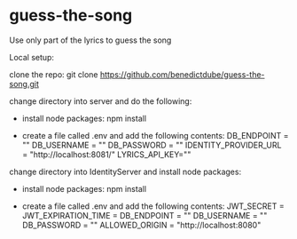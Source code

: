 # guess-the-song
Use only part of the lyrics to guess the song

Local setup:

clone the repo:
git clone https://github.com/benedictdube/guess-the-song.git

change directory into server and do the following:
- install node packages:
  npm install

- create a file called .env and add the following contents:
  DB_ENDPOINT = "<your mysql db endpoint>"
  DB_USERNAME = "<your db name>"
  DB_PASSWORD = "<your mysql master password>"
  IDENTITY_PROVIDER_URL = "http://localhost:8081/"
  LYRICS_API_KEY="<your lyrics api key>"

change directory into IdentityServer and install node packages:
- install node packages:
  npm install

- create a file called .env and add the following contents:
  JWT_SECRET = <your JWT secret key>
  JWT_EXPIRATION_TIME = <your JWT expiration time>
  DB_ENDPOINT = "<your mysql db endpoint>"
  DB_USERNAME = "<your db name>"
  DB_PASSWORD = "<your mysql master password>"
  ALLOWED_ORIGIN = "http://localhost:8080"
